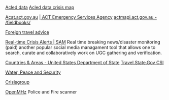 
[Acled data](https://acleddata.com/#/dashboard)
[Acled data crisis map](https://acleddata.com/dashboard/#/dashboard)

[Acat.act.gov.au](https://acat.act.gov.au/)
[| ACT Emergency Services Agency](https://esa.act.gov.au/?fullmap=true)
[actmapi.act.gov.au - /fieldbooks/](https://actmapi.act.gov.au/fieldbooks)

[Foreign travel advice](https://www.gov.uk/foreign-travel-advice)

[Real-time Crisis Alerts | SAM](https://www.samdesk.io/)
Real time breaking news/disaster monitoring (paid)
another popular social media managament tool that allows one to search, curate and collaboratively work on UGC gathering and verification.

[Countries & Areas - United States Department of State](https://www.state.gov/countries-areas)
[Travel.State.Gov CSI](https://travelmaps.state.gov/TSGMap/)

[Water, Peace and Security](https://waterpeacesecurity.org/map)

[Crisisgroup](https://www.crisisgroup.org/crisiswatch)

[OpenMHz](https://openmhz.com/)
Police and Fire scanner
